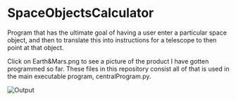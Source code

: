 # SpaceObjectsCalculator
Program that has the ultimate goal of having a user enter a particular space object,
and then to translate this into instructions for a telescope to then point at that object.

Click on Earth&Mars.png to see a picture of the product I have gotten programmed so far. These
files in this repository consist all of that is used in the main executable program, centralProgram.py.


![Output](OutputPicture.png)
